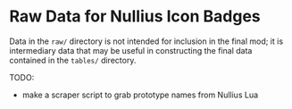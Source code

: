 Raw Data for Nullius Icon Badges
================================

Data in the `raw/` directory is not intended for inclusion in the
final mod; it is intermediary data that may be useful in constructing
the final data contained in the `tables/` directory.

TODO:
* make a scraper script to grab prototype names from Nullius Lua
